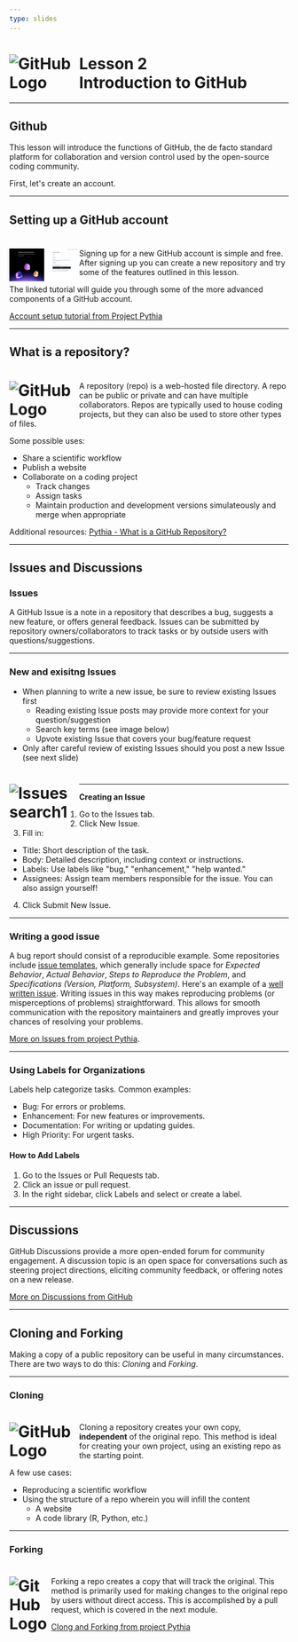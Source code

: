 ```yaml
---
type: slides
---
```


<div><h1><img src="https://foundations.projectpythia.org/_images/GitHub-logo.png" alt="GitHub Logo" width=25% align="left"/> Lesson 2<br>Introduction to GitHub</h1></div>

---

## Github

This lesson will introduce the functions of GitHub, the de facto standard platform for collaboration and version control used by the open-source coding community.

First, let's create an account.

---

## Setting up a GitHub account

<div><h1><img src="https://github.com/LinkedEarth/RLeapFROGS/blob/main/static/module5/github_signup.png?raw=true" alt="GitHub Logo" width=25% align="left"/></h1></div>

Signing up for a new GitHub account is simple and free. After signing up you can create a new repository and try some of the features outlined in this lesson.

The linked tutorial will guide you through some of the more advanced components of a GitHub account.

[Account setup tutorial from Project Pythia](https://foundations.projectpythia.org/foundations/github/github-setup-advanced.html)


---

## What is a repository?

<div><h1><img src="https://docs.github.com/assets/cb-29762/images/help/repository/repo-create-global-nav-update.png" alt="GitHub Logo" width=25% align="left"/></h1></div>

A repository (repo) is a web-hosted file directory. A repo can be public or private and can have multiple collaborators. Repos are typically used to house coding projects, but they can also be used to store other types of files.

Some possible uses:

* Share a scientific workflow
* Publish a website
* Collaborate on a coding project
  * Track changes
  * Assign tasks
  * Maintain production and development versions simulateously and merge when appropriate

Additional resources: [Pythia - What is a GitHub Repository?](https://foundations.projectpythia.org/foundations/github/github-repos.html)

---
## Issues and Discussions

### Issues

A GitHub Issue is a note in a repository that describes a bug, suggests a new feature, or offers general feedback. Issues can be submitted by repository owners/collaborators to track tasks or by outside users with questions/suggestions.

---

### New and exisitng Issues

* When planning to write a new issue, be sure to review existing Issues first
  * Reading existing Issue posts may provide more context for your question/suggestion
  * Search key terms (see image below)
  * Upvote existing Issue that covers your bug/feature request
* Only after careful review of existing Issues should you post a new Issue (see next slide)

<div><h1><img src="https://docs.github.com/assets/cb-29762/images/help/repository/repo-create-global-nav-update.png" alt="Issues search1" width=25% align="left"/></h1></div>

---

**Creating an Issue**

1. Go to the Issues tab.
2. Click New Issue.
3. Fill in:
  * Title: Short description of the task.
  * Body: Detailed description, including context or instructions.
  * Labels: Use labels like "bug," "enhancement," "help wanted."
  * Assignees: Assign team members responsible for the issue. You can also assign yourself!
4. Click Submit New Issue.

---

### Writing a good issue

A bug report should consist of a reproducible example. Some repositories include [issue templates](https://github.com/stevemao/github-issue-templates?tab=readme-ov-file), which generally include space for <em>Expected Behavior</em>, <em>Actual Behavior</em>, <em>Steps to Reproduce the Problem</em>, and <em>Specifications (Version, Platform, Subsystem)</em>. Here's an example of a [well written issue](https://github.com/LinkedEarth/Pyleoclim_util/issues/469). Writing issues in this way makes reproducing problems (or misperceptions of problems) straightforward. This allows for smooth communication with the repository maintainers and greatly improves your chances of resolving your problems.

[More on Issues from project Pythia](https://foundations.projectpythia.org/foundations/github/github-issues.html).

---

### Using Labels for Organizations

Labels help categorize tasks. Common examples:

* Bug: For errors or problems.
* Enhancement: For new features or improvements.
* Documentation: For writing or updating guides.
* High Priority: For urgent tasks.

#### How to Add Labels

1. Go to the Issues or Pull Requests tab.
2. Click an issue or pull request.
3. In the right sidebar, click Labels and select or create a label.

---

## Discussions

GitHub Discussions provide a more open-ended forum for community engagement. A discussion topic is an open space for conversations such as steering project directions, eliciting community feedback, or offering notes on a new release.

[More on Discussions from GitHub](https://resources.github.com/devops/process/planning/discussions/)

---
## Cloning and Forking

Making a copy of a public repository can be useful in many circumstances. There are two ways to do this: <em>Clonin</em>g and <em>Forking</em>.

---

### Cloning

<div><h1><img src="https://docs.github.com/assets/cb-60499/images/help/repository/https-url-clone-cli.png" alt="GitHub Logo" width=25% align="left"/></h1></div>

Cloning a repository creates your own copy, <strong>independent</strong> of the original repo. This method is ideal for creating your own project, using an existing repo as the starting point.


A few use cases:

* Reproducing a scientific workflow
* Using the structure of a repo wherein you will infill the content
  * A website
  * A code library (R, Python, etc.)

---

### Forking
<div><h1><img src="https://user-images.githubusercontent.com/17777237/54873012-40fa5b00-4dd6-11e9-98e0-cc436426c720.png" alt="GitHub Logo" width=15% align="left"/></h1></div>

Forking a repo creates a copy that will track the original. This method is primarily used for making changes to the original repo by users without direct access. This is accomplished by a pull request, which is covered in the next module.

[Clong and Forking from project Pythia](https://foundations.projectpythia.org/foundations/github/github-cloning-forking.html)
